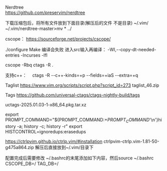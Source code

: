 Nerdtree  
https://github.com/preservim/nerdtree

下载压缩包后，将所有文件放到下面目录(解压后的文件 不是目录)
~/.vim/
~/.vim/nerdtree-master\>mv * ../

cscope：
https://sourceforge.net/projects/cscope/

./configure
Make 编译会失败
进入src输入再编译：
 -Wl,--copy-dt-needed-entries  -lncurses -lfl

cscope -Rbq
ctags -R .

支持c++：
　ctags -R --c++-kinds=+p --fields=+iaS --extra=+q

Taglist
https://www.vim.org/scripts/script.php?script_id=273
taglist_46.zip


Tags
https://github.com/universal-ctags/ctags-nightly-build/tags

uctags-2025.01.03-1-x86_64.pkg.tar.xz



export PROMPT_COMMAND="${PROMPT_COMMAND:+$PROMPT_COMMAND$'\n'}history -a; history -c; history -r"
export HISTCONTROL=ignoredups:erasedups


https://ctrlpvim.github.io/ctrlp.vim/#installation
ctrlpvim-ctrlp.vim-1.81-50-g475a864.zip
解压后直接放到~/.vim/目录下


配置完成后需要修改
~/.bashrc的末尾添加如下内容，然后source ~/.bashrc
CSCOPE_DB=/
TAG_DB=/     
